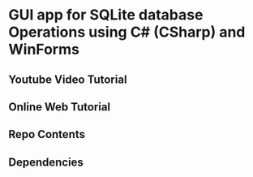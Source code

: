 # GUI app for SQLite database Operations using C# (CSharp) and WinForms

## Youtube Video Tutorial
## Online Web Tutorial
## Repo Contents
## Dependencies

 
